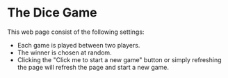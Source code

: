 

<h1> The Dice Game</h1>
<p>
This web page consist of the following settings:

</p>
<ul>
<li>
Each game is played between two players.
</li>
<li> The winner is chosen at random. </li>
<li>
Clicking the "Click me to start a new game" button or simply refreshing the page will refresh the page and start a new game.
</li>
</ul>
